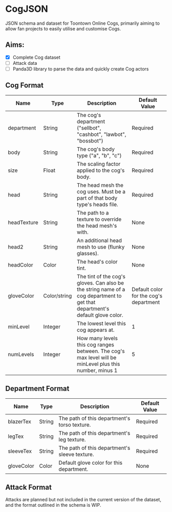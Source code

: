 # CogJSON
JSON schema and dataset for Toontown Online Cogs, primarily aiming to allow fan projects to easily utilise and customise Cogs.
## Aims:
- [x] Complete Cog dataset
- [ ] Attack data
- [ ] Panda3D library to parse the data and quickly create Cog actors
## Cog Format
Name | Type | Description | Default Value
--- | --- | --- | ---
department | String | The cog's department ("sellbot", "cashbot", "lawbot", "bossbot") | Required
body | String | The cog's body type ("a", "b", "c") | Required
size | Float | The scaling factor applied to the cog's body. | Required
head | String | The head mesh the cog uses. Must be a part of that body type's heads file. | Required
headTexture | String | The path to a texture to override the head mesh's with. | None
head2 | String | An additional head mesh to use (flunky glasses). | None
headColor | Color | The head's color tint. | None
gloveColor | Color/string | The tint of the cog's gloves. Can also be the string name of a cog department to get that department's default glove color. | Default color for the cog's department
minLevel | Integer | The lowest level this cog appears at. | 1
numLevels | Integer | How many levels this cog ranges between. The cog's max level will be minLevel plus this number, minus 1 | 5
## Department Format
Name | Type | Description | Default Value
--- | --- | --- | ---
blazerTex | String | The path of this department's torso texture. | Required
legTex | String | The path of this department's leg texture. | Required
sleeveTex | String | The path of this department's sleeve texture. | Required
gloveColor | Color | Default glove color for this department. | None
## Attack Format
Attacks are planned but not included in the current version of the dataset, and the format outlined in the schema is WIP.
